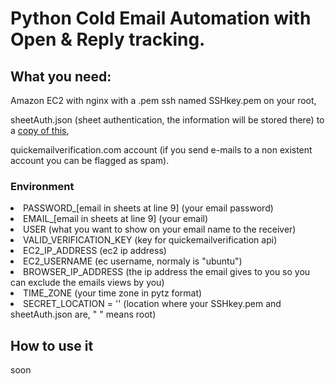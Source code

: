 <h1>Python Cold Email Automation with Open & Reply tracking.</h1>

<h2>What you need:</h2>
<p>Amazon EC2 with nginx with a .pem ssh named SSHkey.pem on your root,</p>
<p>sheetAuth.json (sheet authentication, the information will be stored there) to a <a href="https://docs.google.com/spreadsheets/d/1IuEbKSy8YDeLrlz0ngSyRuTjIQoC_BEiEqjS7ZuCGCI/edit?usp=sharing">copy of this</a>,</p>
<p>quickemailverification.com account (if you send e-mails to a non existent account you can be flagged as spam).</p>
<h3>Environment</h3>
<li>PASSWORD_[email in sheets at line 9] (your email password)</li>
<li>EMAIL_[email in sheets at line 9] (your email)</li>
<li>USER (what you want to show on your email name to the receiver)</li>
<li>VALID_VERIFICATION_KEY (key for quickemailverification api)</li>
<li>EC2_IP_ADDRESS (ec2 ip address)</li>
<li>EC2_USERNAME (ec username, normaly is "ubuntu")</li>
<li>BROWSER_IP_ADDRESS (the ip address the email gives to you so you can exclude the emails views by you)</li>
<li>TIME_ZONE (your time zone in pytz format)</li>
<li>SECRET_LOCATION = '' (location where your SSHkey.pem and sheetAuth.json are, " " means root)</li>

<h2>How to use it</h2>    
soon
